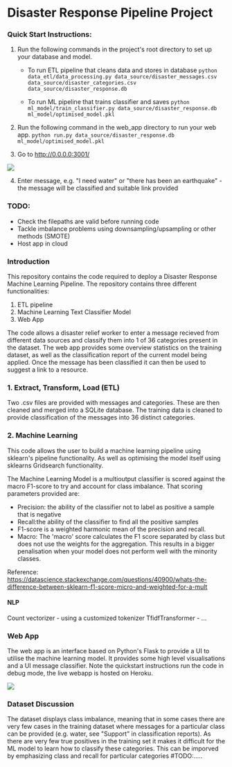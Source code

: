 # Disaster Response Pipeline Project

### Quick Start Instructions:
1. Run the following commands in the project's root directory to set up your database and model.

    - To run ETL pipeline that cleans data and stores in database
        `python data_etl/data_processing.py data_source/disaster_messages.csv data_source/disaster_categories.csv data_source/disaster_response.db`

    - To run ML pipeline that trains classifier and saves
        `python ml_model/train_classifier.py data_source/disaster_response.db ml_model/optimised_model.pkl`

2. Run the following command in the web_app directory to run your web app.
    `python run.py data_source/disaster_response.db ml_model/optimised_model.pkl`

3. Go to http://0.0.0.0:3001/

![](readme_resources/running_webapp.gif)

4. Enter message, e.g. "I need water" or "there has been an earthquake" - the message will be classified and suitable link provided

### TODO:

- Check the filepaths are valid before running code
- Tackle imbalance problems using downsampling/upsampling or other methods (SMOTE)
- Host app in cloud

### Introduction

This repository contains the code required to deploy a Disaster Response Machine Learning Pipeline. The repository contains three different functionalities:

1. ETL pipeline
2. Machine Learning Text Classifier Model
3. Web App 

The code allows a disaster relief worker to enter a message recieved from different data sources and classify them into 1 of 36 categories present in the dataset. The web app provides some overview statistics on the training dataset, as well as the classification report of the current model being applied. Once the message has been classified it can then be used to suggest a link to a resource.

### 1. Extract, Transform, Load (ETL)

Two .csv files are provided with messages and categories. These are then cleaned and merged into a SQLite database. The training data is cleaned to provide classification of the messages into 36 distinct categories.

### 2. Machine Learning

This code allows the user to build a machine learning pipeline using sklearn's pipeline functionality. As well as optimising the model itself using sklearns Gridsearch functionality.

The Machine Learning Model is a multioutput classifier is scored against the macro F1-score to try and account for class imbalance. That scoring parameters provided are:

- Precision: the ability of the classifier not to label as positive a sample that is negative
- Recall:the ability of the classifier to find all the positive samples
- F1-score is a weighted harmonic mean of the precision and recall. 
- Macro: The 'macro' score calculates the F1 score separated by class but does not use the weights for the aggregation. This results in a bigger penalisation when your model does not perform well with the minority classes.

Reference: https://datascience.stackexchange.com/questions/40900/whats-the-difference-between-sklearn-f1-score-micro-and-weighted-for-a-mult

#### NLP

Count vectorizer - using a customized tokenizer
TfidfTransformer - ...

### Web App

The web app is an interface based on Python's Flask to provide a UI to  utilise the machine learning model. It provides some high level visualisations and a UI message classifier. Note the quickstart instructions run the code in debug mode, the live webapp is hosted on Heroku.

![](readme_resources/webapp_demo.gif)

### Dataset Discussion

The dataset displays class imbalance, meaning that in some cases there are very few cases in the training dataset where messages for a particular class can be provided (e.g. water, see "Support" in classification reports). As there are very few true positives in the training set it makes it difficult for the ML model to learn how to classify these categories. This can be imporved by emphasizing class and recall for particular categories #TODO:.....